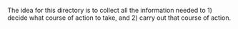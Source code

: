 The idea for this directory is to collect all the information needed to 1) decide what course of action to take, and 2) carry out that course of action.
